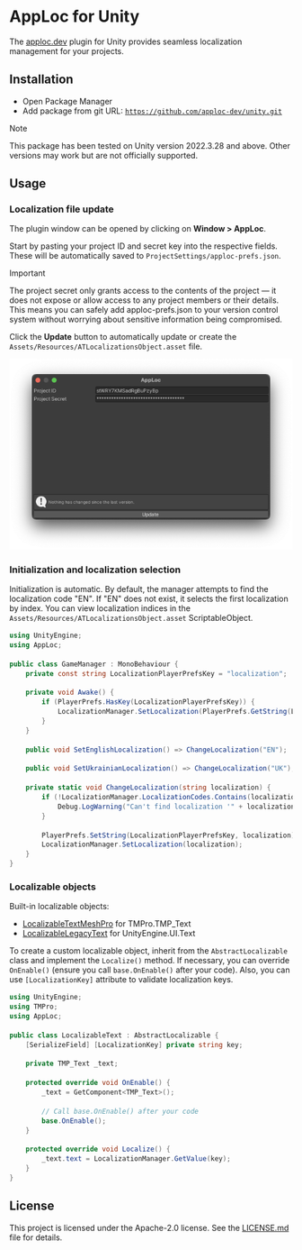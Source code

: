 # AppLoc for Unity

The [apploc.dev](https://apploc.dev) plugin for Unity provides seamless localization management for your projects.

## Installation

-   Open Package Manager
-   Add package from git URL:
    <code>https://github.com/apploc-dev/unity.git</code>
    
> [!NOTE]
> This package has been tested on Unity version 2022.3.28 and above. Other versions may work but are not officially supported.

## Usage

### Localization file update

The plugin window can be opened by clicking on **Window > AppLoc**.

Start by pasting your project ID and secret key into the respective fields. These will be automatically saved to <code>ProjectSettings/apploc-prefs.json</code>.

> [!IMPORTANT]
> The project secret only grants access to the contents of the project — it does not expose or allow access to any project members or their details. This means you can safely add apploc-prefs.json to your version control system without worrying about sensitive information being compromised.

Click the **Update** button to automatically update or create the <code>Assets/Resources/ATLocalizationsObject.asset</code> file.

<div align="center">
    <img src="Images/Window.png" alt="AppLoc Plugin Window">
</div>

### Initialization and localization selection

Initialization is automatic. By default, the manager attempts to find the localization code "EN". If "EN" does not exist, it selects the first localization by index. You can view localization indices in the <code>Assets/Resources/ATLocalizationsObject.asset</code> ScriptableObject.

```csharp
using UnityEngine;
using AppLoc;

public class GameManager : MonoBehaviour {
    private const string LocalizationPlayerPrefsKey = "localization";

    private void Awake() {
        if (PlayerPrefs.HasKey(LocalizationPlayerPrefsKey)) {
            LocalizationManager.SetLocalization(PlayerPrefs.GetString(LocalizationPlayerPrefsKey));
        }
    }

    public void SetEnglishLocalization() => ChangeLocalization("EN");

    public void SetUkrainianLocalization() => ChangeLocalization("UK");

    private static void ChangeLocalization(string localization) {
        if (!LocalizationManager.LocalizationCodes.Contains(localization)) {
            Debug.LogWarning("Can't find localization '" + localization + "'");
        }

        PlayerPrefs.SetString(LocalizationPlayerPrefsKey, localization);
        LocalizationManager.SetLocalization(localization);
    }
}
```

### Localizable objects

Built-in localizable objects:

-   [LocalizableTextMeshPro](./Scripts/Localizables/LocalizableTextMeshPro.cs) for TMPro.TMP_Text
-   [LocalizableLegacyText](./Scripts/Localizables/LocalizableLegacyText.cs) for UnityEngine.UI.Text

To create a custom localizable object, inherit from the <code>AbstractLocalizable</code> class and implement the <code>Localize()</code> method. If necessary, you can override <code>OnEnable()</code> (ensure you call <code>base.OnEnable()</code> after your code).
Also, you can use <code>[LocalizationKey]</code> attribute to validate localization keys.

```csharp
using UnityEngine;
using TMPro;
using AppLoc;

public class LocalizableText : AbstractLocalizable {
    [SerializeField] [LocalizationKey] private string key;

    private TMP_Text _text;

    protected override void OnEnable() {
        _text = GetComponent<TMP_Text>();

        // Call base.OnEnable() after your code
        base.OnEnable();
    }

    protected override void Localize() {
        _text.text = LocalizationManager.GetValue(key);
    }
}
```

## License

This project is licensed under the Apache-2.0 license. See the [LICENSE.md](LICENSE.md) file for details.

